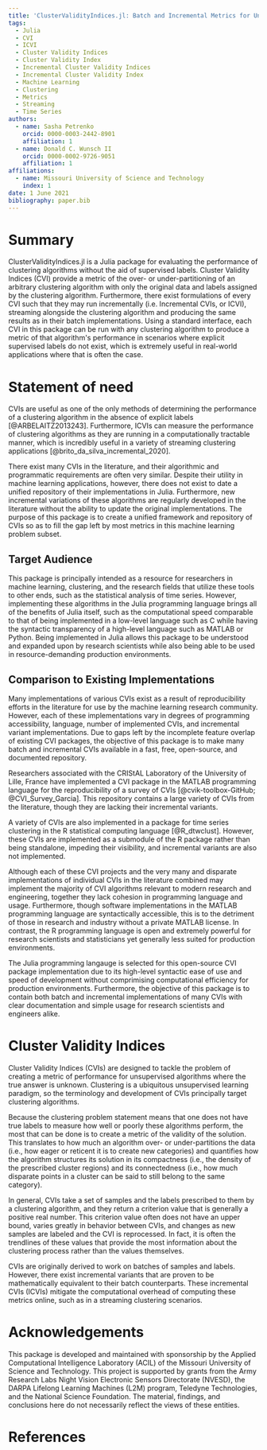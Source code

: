 ```yaml
---
title: 'ClusterValidityIndices.jl: Batch and Incremental Metrics for Unsupervised Learning'
tags:
  - Julia
  - CVI
  - ICVI
  - Cluster Validity Indices
  - Cluster Validity Index
  - Incremental Cluster Validity Indices
  - Incremental Cluster Validity Index
  - Machine Learning
  - Clustering
  - Metrics
  - Streaming
  - Time Series
authors:
  - name: Sasha Petrenko
    orcid: 0000-0003-2442-8901
    affiliation: 1
  - name: Donald C. Wunsch II
    orcid: 0000-0002-9726-9051
    affiliation: 1
affiliations:
  - name: Missouri University of Science and Technology
    index: 1
date: 1 June 2021
bibliography: paper.bib
---
```


# Summary

ClusterValidityIndices.jl is a Julia package for evaluating the performance of clustering algorithms without the aid of supervised labels.
Cluster Validity Indices (CVI) provide a metric of the over- or under-partitioning of an arbitrary clustering algorithm with only the original data and labels assigned by the clustering algorithm.
Furthermore, there exist formulations of every CVI such that they may run incrementally (i.e. Incremental CVIs, or ICVI), streaming alongside the clustering algorithm and producing the same results as in their batch implementations.
Using a standard interface, each CVI in this package can be run with any clustering algorithm to produce a metric of that algorithm's performance in scenarios where explicit supervised labels do not exist, which is extremely useful in real-world applications where that is often the case.

# Statement of need

CVIs are useful as one of the only methods of determining the performance of a clustering algorithm in the absence of explicit labels [@ARBELAITZ2013243].
Furthermore, ICVIs can measure the performance of clustering algorithms as they are running in a computationally tractable manner, which is incredibly useful in a variety of streaming clustering applications [@brito_da_silva_incremental_2020].

There exist many CVIs in the literature, and their algorithmic and programmatic requirements are often very similar.
Despite their utility in machine learning applications, however, there does not exist to date a unified repository of their implementations in Julia.
Furthermore, new incremental variations of these algorithms are regularly developed in the literature without the ability to update the original implementations.
The purpose of this package is to create a unified framework and repository of CVIs so as to fill the gap left by most metrics in this machine learning problem subset.

## Target Audience

This package is principally intended as a resource for researchers in machine learning, clustering, and the research fields that utilize these tools to other ends, such as the statistical analysis of time series.
However, implementing these algorithms in the Julia programming language brings all of the benefits of Julia itself, such as the computational speed comparable to that of being implemented in a low-level language such as C while having the syntactic transparency of a high-level language such as MATLAB or Python.
Being implemented in Julia allows this package to be understood and expanded upon by research scientists while also being able to be used in resource-demanding production environments.

## Comparison to Existing Implementations

Many implementations of various CVIs exist as a result of reproducibility efforts in the literature for use by the machine learning research community.
However, each of these implementations vary in degrees of programming accessibility, language, number of implemented CVIs, and incremental variant implementations.
Due to gaps left by the incomplete feature overlap of existing CVI packages, the objective of this package is to make many batch and incremental CVIs available in a fast, free, open-source, and documented repository.

Researchers associated with the CRIStAL Laboratory of the University of Lille, France have implemented a CVI package in the MATLAB programming language for the reproducibility of a survey of CVIs [@cvik-toolbox-GitHub; @CVI_Survey_Garcia].
This repository contains a large variety of CVIs from the literature, though they are lacking their incremental variants.

A variety of CVIs are also implemented in a package for time series clustering in the R statistical computing language [@R_dtwclust].
However, these CVIs are implemented as a submodule of the R package rather than being standalone, impeding their visibility, and incremental variants are also not implemented.

Although each of these CVI projects and the very many and disparate implementations of individual CVIs in the literature combined may implement the majority of CVI algorithms relevant to modern research and engineering, together they lack cohesion in programming language and usage.
Furthermore, though software implementations in the MATLAB programming language are syntactically accessible, this is to the detriment of those in research and industry without a private MATLAB license.
In contrast, the R programming language is open and extremely powerful for research scientists and statisticians yet generally less suited for production environments.

The Julia programming langauge is selected for this open-source CVI package implementation due to its high-level syntactic ease of use and speed of development without comprimising computational efficiency for production environments.
Furthermore, the objective of this package is to contain both batch and incremental implementations of many CVIs with clear documentation and simple usage for research scientists and engineers alike.

# Cluster Validity Indices

Cluster Validity Indices (CVIs) are designed to tackle the problem of creating a metric of performance for unsupervised algorithms where the true answer is unknown.
Clustering is a ubiquitous unsupervised learning paradigm, so the terminology and development of CVIs principally target clustering algorithms.

Because the clustering problem statement means that one does not have true labels to measure how well or poorly these algorithms perform, the most that can be done is to create a metric of the validity of the solution.
This translates to how much an algorithm over- or under-partitions the data (i.e., how eager or reticent it is to create new categories) and quantifies how the algorithm structures its solution in its compactness (i.e., the density of the prescribed cluster regions) and its connectedness (i.e., how much disparate points in a cluster can be said to still belong to the same category).

In general, CVIs take a set of samples and the labels prescribed to them by a clustering algorithm, and they return a criterion value that is generally a positive real number.
This criterion value often does not have an upper bound, varies greatly in behavior between CVIs, and changes as new samples are labeled and the CVI is reprocessed.
In fact, it is often the trendlines of these values that provide the most information about the clustering process rather than the values themselves.

CVIs are originally derived to work on batches of samples and labels.
However, there exist incremental variants that are proven to be mathematically equivalent to their batch counterparts.
These incremental CVIs (ICVIs) mitigate the computational overhead of computing these metrics online, such as in a streaming clustering scenarios.

# Acknowledgements

This package is developed and maintained with sponsorship by the Applied Computational Intelligence Laboratory (ACIL) of the Missouri University of Science and Technology.
This project is supported by grants from the Army Research Labs Night Vision Electronic Sensors Directorate (NVESD), the DARPA Lifelong Learning Machines (L2M) program, Teledyne Technologies, and the National Science Foundation.
The material, findings, and conclusions here do not necessarily reflect the views of these entities.

# References